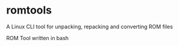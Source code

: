 # romtools
A Linux CLI tool for unpacking, repacking and converting ROM files

ROM Tool written in bash




